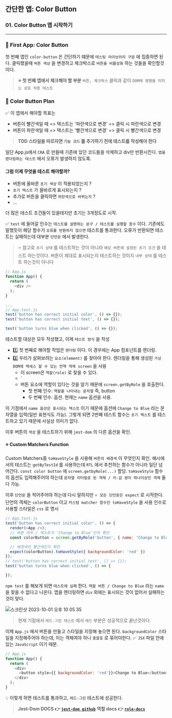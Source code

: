 ## 간단한 앱: Color Button

### 01. Color Button 앱 시작하기
---------------------------------------------

### 📌 First App: Color Button

첫 번째 앱인 `color-button` 은 간단하기 떄문에 `테스팅 라이브러리 구문` 에 집중하면 된다.
클릭했을때 `버튼 색상` 을 변경하고 체크박스로 `버튼을 비활성화` 하는 것들을 확인할것이다.
> **⭐️ 첫 번째 앱에서 체크해야 할 부분**
`버튼, 체크박스` 클릭과 같이 `DOM에 영향을 미치는 상호 작용 테스트`

### 📌 Color Button Plan

✅ 이 앱에서 해야할 목표는 
- 버튼이 빨간색일 때 => 텍스트는 '파란색으로 변경' => 클릭 시 파란색으로 변경
- 버튼이 파란색일 때 => 텍스트는 '빨간색으로 변경' => 클릭 시 빨간색으로 변경

> **TDD 스타일을 따르자면 `기능 코드` 를 추가하기 전에 테스트를 작성해야 한다**

일단 App.js에서 `CRA` 로 만들때 기존에 있던 코드들을 삭제하고 div만 반환시킨다.
`앱을 랜더링하는 테스트` 에서 오류가 발생하지 않도록.

#### 그럼 이제 무엇을 테스트 해야할까?

- 버튼에 올바른 `초기 색상` 이 적용되었는지 ?
- `초기 텍스트` 가 올바르게 표시되는지 ?
- 추가로 버튼을 클릭하면 `파란색으로 바뀌는지` ?
- ...

더 많은 테스트 조건들이 있을테지만 초기는 3개정도로 시작.

✅ `test` 에 들어갈 인수는 `테스트를 설명하는 문구 / 테스트를 실행할 함수` 이다.
기존에도 말했듯이 해당 함수가 `오류를 반환하지 않으면` 테스트를 통과한다.
오류가 반환되면 테스트는 실패하는데 대부분 `단언문` 에서 발생한다.

> ⭐️ 참고로 `초기 상태` 를 테스트하는 것이 아니라 `해당 버튼에 설정된 초기 조건` 을 테스트 하는것이다. 버튼이 제대로 표시되는지 테스트하는 것이지 `내부 상태` 를 테스트 하는것이 아니다

```js
// App.js
function App() {
  return (
    <div />
  );
}

...
// App.test.js
test('button has correct initial color', () => {});
test('button has correct initial text', () => {});

test('button turns blue when clicked', () => {});
```

테스트할 대상은 모두 작성했고, 이제 `테스트 방식` 을 작성 
- 1️⃣ 첫 번째로 해야할 작업은 `렌더링` 이다. 이 경우에는 App 컴포넌트를 렌더링. 
- 2️⃣ 우리가 살펴보려는 `요소(element)` 를 찾아야 한다. 렌더링을 통해 생성된 `가상 DOM에 액세스 할 수 있는 전역 객체 screen` 을 사용
  - 이 screen은 `역할(role)` 로 찾을 수 있다.
  - `
  - 버튼 요소에 역할이 있다는 것을 알기 때문에 `screen.getByRole` 을 호출한다.
    - 첫 번째 인수: `역할을 나타내는 문자열` 즉, button
    - 두 번째 인수: 옵션. 현재는 `name` 옵션을 사용.

이 기점에서 `name 옵션은 표시되는 텍스트` 이기 때문에 옵션에 `Change to Blue` 라는 문자열을 입력(일반 표현식도 가능). 그렇게 되면 2번째 테스트 함수는 `초기 텍스트` 를 테스트하고 있기 때문에 사실상 의미가 없다.

이후 버튼의 `색상` 을 테스트하기 위해 `jest-dom` 의 다른 옵션을 확인.

#### ⭐️ Custom Matchers Function

Custom Matchers중 `toHaveStyle` 을 사용해 `버튼의 배경색` 이 무엇인지 확인.
예시에서의 테스트는 `getByTestId` 를 사용하는데 `RTL` 에서 추천하는 함수가 아니라 일단 넘어간다. `const color button` 에 `screen.getbyRole(...)` 할당.
`toHaveStyle` 함수의 옵션도 입력해주어야 하는데 `문자열 리터럴로 된 객체 / 키-값 쌍이 하나이상인 객체` 둘다 가능.

이후 `단언문` 을 적어주어야 하는데 다시 말하지만 `⭐️ 모든 단언문은 expect` 로 시작한다.
단언의 객체는 `colorButton` 이고 `커스텀 matcher 함수인 toHaveStyle` 을 사용
인수로 사용할 스타일은 `css` 로 명시

```js
// App.test.js
test('button has correct initial color', () => {
  render(<App />);
  // 버튼 여부 / 텍스트가 'Change to Blue'인지 확인
  const colorButton = screen.getByRole('button', { name: 'Change to Blue' })

  // 배경색이 빨간색인지 확인
  expect(colorButton).toHaveStyle({ backgroundColor: 'red' })
});
// test('button has correct initial text', () => {});
test('button turns blue when clicked', () => {

});
```

`npm test` 를 해보게 되면 `테스트에 실패` 한다. 
`역할 버튼 / Change to Blue` 라는 `name` 을 찾을 수 없다고 나온다.
앱을 렌더링하면 `div` 외에는 표시되는 것이 없어서 실패하는것이 맞다.

![스크린샷 2023-10-01 오후 10 05 35](https://github.com/chromeheartz/TIL/assets/95161113/332ed096-fd80-449f-92b3-093cc29dcc35)

> 현재 기점에서 `레드-그린 테스트` 에서 `레드` 부분은 성공적으로 끝난것이다.

이제 `App.js` 에서 버튼을 만들고 스타일을 지정해 놓으면 된다. 
`backgroundColor` 스타일을 지정해주어야 하는데, 이는 객체여야 하니 `중괄호` 로 묶어야한다.
✅ `JSX` 파일 안에 있는 `JavaScript` 이기 때문.

```js
// App.js
function App() {
  return (
    <div>
      <button style={{ backgroundColor: 'red'}}>Change to Blue</button>
    </div>
  );
}
```

💡 이렇게 하면 테스트를 통과하고, `레드-그린` 테스트에 성공한다.


> **Jest-Dom DOCS 👉 [`jest-dom github`]**
**역할 docs 👉 [`role-docs`]**

[`jest-dom github`]: https://github.com/testing-library/jest-dom
[`role-docs`]: https://www.w3.org/TR/wai-aria/#role_definitions